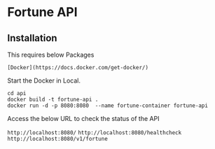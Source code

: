 # Fortune API 

## Installation

This requires below Packages 

```[Docker](https://docs.docker.com/get-docker/) ```

Start the Docker in Local.

```
cd api
docker build -t fortune-api .
docker run -d -p 8080:8080  --name fortune-container fortune-api
```

Access the below URL to check the status of the API

`http://localhost:8080/`
`http://localhost:8080/healthcheck`
`http://localhost:8080/v1/fortune`
